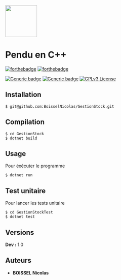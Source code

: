 <img src="https://blog.bracketshow.com/wp-content/uploads/2021/07/csharp.png" width="100px">

# Pendu en C++

[![forthebadge](https://forthebadge.com/images/badges/built-with-love.svg)]()
[![forthebadge](https://forthebadge.com/images/badges/made-with-c-plus-plus.svg)](https://forthebadge.com)

[![Generic badge](https://img.shields.io/badge/For-Training-<green>.svg)](https://shields.io/)
[![Generic badge](https://img.shields.io/badge/Only-Terminal-<green>.svg)](https://shields.io/)
[![GPLv3 License](https://img.shields.io/badge/License-GPL%20v3-yellow.svg)]()


## Installation

```
$ git@github.com:BoisselNicolas/GestionStock.git
```

## Compilation


```
$ cd GestionStock
$ dotnet build
```

## Usage 

Pour éxécuter le programme

```
$ dotnet run 
```

## Test unitaire 

Pour lancer les tests unitaire

```
$ cd GestionStockTest
$ dotnet test 
```

## Versions

**Dev :** 1.0


## Auteurs

* **BOISSEL Nicolas** 
